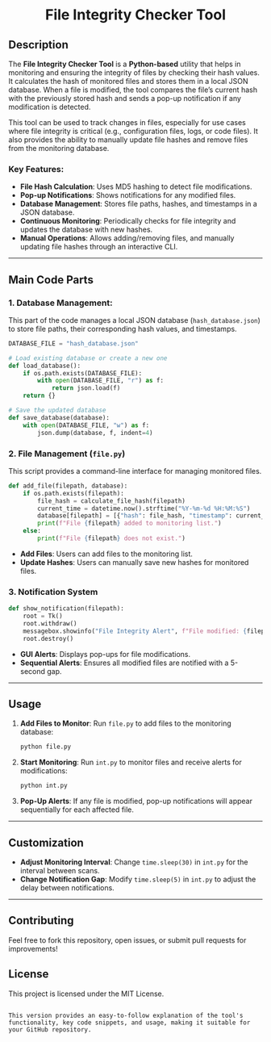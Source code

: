 <h1 align="center">File Integrity Checker Tool</h1>

## Description

The **File Integrity Checker Tool** is a **Python-based** utility that helps in monitoring and ensuring the integrity of files by checking their hash values. It calculates the hash of monitored files and stores them in a local JSON database. When a file is modified, the tool compares the file’s current hash with the previously stored hash and sends a pop-up notification if any modification is detected.

This tool can be used to track changes in files, especially for use cases where file integrity is critical (e.g., configuration files, logs, or code files). It also provides the ability to manually update file hashes and remove files from the monitoring database.

### Key Features:
- **File Hash Calculation**: Uses MD5 hashing to detect file modifications.
- **Pop-up Notifications**: Shows notifications for any modified files.
- **Database Management**: Stores file paths, hashes, and timestamps in a JSON database.
- **Continuous Monitoring**: Periodically checks for file integrity and updates the database with new hashes.
- **Manual Operations**: Allows adding/removing files, and manually updating file hashes through an interactive CLI.

---

## Main Code Parts

### 1. **Database Management**:
This part of the code manages a local JSON database (`hash_database.json`) to store file paths, their corresponding hash values, and timestamps.

```python
DATABASE_FILE = "hash_database.json"

# Load existing database or create a new one
def load_database():
    if os.path.exists(DATABASE_FILE):
        with open(DATABASE_FILE, "r") as f:
            return json.load(f)
    return {}

# Save the updated database
def save_database(database):
    with open(DATABASE_FILE, "w") as f:
        json.dump(database, f, indent=4)
```

### 2. File Management (`file.py`)

This script provides a command-line interface for managing monitored files.

```python
def add_file(filepath, database):
    if os.path.exists(filepath):
        file_hash = calculate_file_hash(filepath)
        current_time = datetime.now().strftime("%Y-%m-%d %H:%M:%S")
        database[filepath] = [{"hash": file_hash, "timestamp": current_time}]
        print(f"File {filepath} added to monitoring list.")
    else:
        print(f"File {filepath} does not exist.")
```

- **Add Files**: Users can add files to the monitoring list.
- **Update Hashes**: Users can manually save new hashes for monitored files.

### 3. Notification System

```python
def show_notification(filepath):
    root = Tk()
    root.withdraw()
    messagebox.showinfo("File Integrity Alert", f"File modified: {filepath}")
    root.destroy()
```

- **GUI Alerts**: Displays pop-ups for file modifications.
- **Sequential Alerts**: Ensures all modified files are notified with a 5-second gap.

---

## Usage

1. **Add Files to Monitor**:
   Run `file.py` to add files to the monitoring database:
   ```bash
   python file.py
   ```

2. **Start Monitoring**:
   Run `int.py` to monitor files and receive alerts for modifications:
   ```bash
   python int.py
   ```

3. **Pop-Up Alerts**:
   If any file is modified, pop-up notifications will appear sequentially for each affected file.

---

## Customization

- **Adjust Monitoring Interval**: Change `time.sleep(30)` in `int.py` for the interval between scans.
- **Change Notification Gap**: Modify `time.sleep(5)` in `int.py` to adjust the delay between notifications.

---

## Contributing

Feel free to fork this repository, open issues, or submit pull requests for improvements!

## License

This project is licensed under the MIT License.
```

This version provides an easy-to-follow explanation of the tool's functionality, key code snippets, and usage, making it suitable for your GitHub repository.

